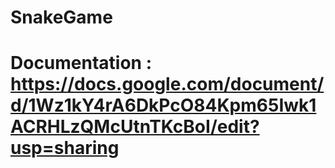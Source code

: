 # SnakeGame
# Documentation : https://docs.google.com/document/d/1Wz1kY4rA6DkPcO84Kpm65Iwk1ACRHLzQMcUtnTKcBoI/edit?usp=sharing

